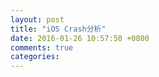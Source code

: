 ```yaml
---
layout: post
title: "iOS Crash分析"
date: 2016-01-26 10:57:50 +0800
comments: true
categories: 
---
```

